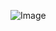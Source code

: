 ![Image](https://raw.githubusercontent.com/Lebert130/lebert130.github.io/master/assets/image/chirpOS/logo.png)
